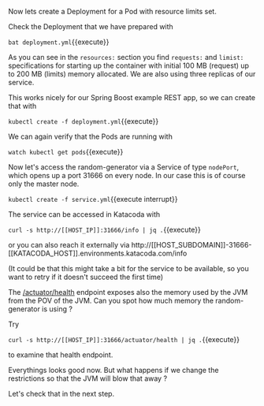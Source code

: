 
Now lets create a Deployment for a Pod with resource limits set.

Check the Deployment that we have prepared with

`bat deployment.yml`{{execute}}

As you can see in the `resources:` section you find `requests:` and `limist:` specifications for starting up the container with initial 100 MB (request) up to 200 MB (limits) memory allocated. We are also using three replicas of our service.

This works nicely for our Spring Boost example REST app, so we can create that with

`kubectl create -f deployment.yml`{{execute}}

We can again verify that the Pods are running with

`watch kubectl get pods`{{execute}}

Now let's access the random-generator via a Service of type `nodePort`, which opens up a port 31666 on every node. In our case this is of course only the master node.

`kubectl create -f service.yml`{{execute interrupt}}

The service can be accessed in Katacoda with

`curl -s http://[[HOST_IP]]:31666/info | jq .`{{execute}}

or you can also reach it externally via http://[[HOST_SUBDOMAIN]]-31666-[[KATACODA_HOST]].environments.katacoda.com/info

(It could be that this might take a bit for the service to be available, so you want to retry if it doesn't succeed the first time)

The [/actuator/health](http://[[HOST_SUBDOMAIN]]-31666-[[KATACODA_HOST]].environments.katacoda.com//actuator/health) endpoint exposes also the memory used by the JVM from the POV of the JVM. Can you spot how much memory the random-generator is using ?

Try

`curl -s http://[[HOST_IP]]:31666/actuator/health | jq .`{{execute}}

to examine that health endpoint.

Everythings looks good now. But what happens if we change the restrictions so that the JVM will blow that away ?

Let's check that in the next step.

